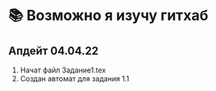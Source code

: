 # 📚  Возможно я изучу гитхаб

## Апдейт 04.04.22
1. Начат файл Задание1.tex
2. Создан автомат для задания 1.1
